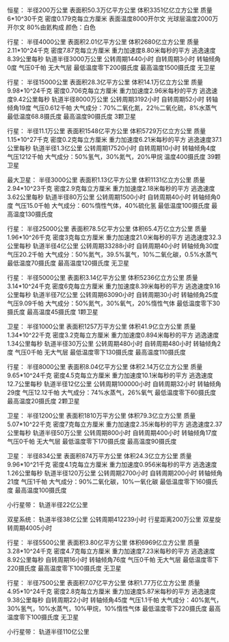 ﻿恒星：
半径200万公里
表面积50.3万亿平方公里
体积3351亿亿立方公里
质量6*10^30千克
密度0.179克每立方厘米
表面温度8000开尔文
光球层温度2000万开尔文
80%由氦构成
颜色：白色

行星：
半径4000公里
表面积2.01亿平方公里
体积2680亿立方公里
质量2.11*10^24千克
密度7.87克每立方厘米
重力加速度8.80米每秒的平方
逃逸速度8.39公里每秒
轨道半径3000万公里
公转周期1440小时
自转周期3小时
转轴倾角0度
气压0千帕
无大气层
最低温度零下200摄氏度
最高温度1500摄氏度
无卫星

行星：
半径15000公里
表面积28.3亿平方公里
体积14.1万亿立方公里
质量9.98*10^24千克
密度0.706克每立方厘米
重力加速度2.96米每秒的平方
逃逸速度9.42公里每秒
轨道半径8000万公里
公转周期3192小时
自转周期52小时
转轴倾角19度
气压0.612千帕
大气成分：70%二氧化氮，22％二氧化硫，8%水蒸气
最低温度68.8摄氏度
最高温度90摄氏度
3颗卫星

行星：
半径11.1万公里
表面积1548亿平方公里
体积5729万亿立方公里
质量1.15*10^27千克
密度0.2克每立方厘米
重力加速度6.21米每秒的平方
逃逸速度37.1公里每秒
轨道半径1.3亿公里
公转周期17520小时
自转周期10小时
转轴倾角4度
气压1212千帕
大气成分：50%氢气，30%氮气，20%甲烷
温度400摄氏度
39颗卫星

最大卫星：
半径3000公里
表面积1.13亿平方公里
体积1131亿立方公里
质量2.94*10^23千克
密度2.9克每立方厘米
重力加速度2.18米每秒的平方
逃逸速度3.62公里每秒
轨道半径80万公里
公转周期1500小时
自转周期40小时
转轴倾角0度
气压15.0千帕
大气成分：60%惰性气体，40%硫化氢
最低温度100摄氏度
最高温度130摄氏度

行星：
半径25000公里
表面积78.5亿平方公里
体积65.4万亿立方公里
质量1.96*10^26千克
密度3克每立方厘米
重力加速度21.0米每秒的平方
逃逸速度32.3公里每秒
轨道半径4亿公里
公转周期33288小时
自转周期40小时
转轴倾角30度
气压20.2千帕
大气成分：50%氮气，39.5%氯气，10%二氧化碳，0.5%水蒸气
最低温度70摄氏度
最高温度120摄氏度
无卫星

行星：
半径5000公里
表面积3.14亿平方公里
体积5236亿立方公里
质量3.14*10^24千克
密度6克每立方厘米
重力加速度8.39米每秒的平方
逃逸速度9.16公里每秒
轨道半径7亿公里
公转周期63090小时
自转周期30小时
转轴倾角25度
气压9.09千帕
大气成分：50%氮气，30%氧气，20%惰性气体
最低温度零下30摄氏度
最高温度45摄氏度
1颗卫星

卫星：
半径1000公里
表面积1257万平方公里
体积41.9亿立方公里
质量1.34*10^22千克
密度3.2克每立方厘米
重力加速度0.894米每秒的平方
逃逸速度1.34公里每秒
轨道半径30万公里
公转周期480小时
自转周期480小时
转轴倾角2度
气压0千帕
无大气层
最低温度零下130摄氏度
最高温度110摄氏度

行星：
半径8000公里
表面积8.04亿平方公里
体积2.14万亿立方公里
质量9.65*10^24千克
密度4.5克每立方厘米
重力加速度10.1米每秒的平方
逃逸速度12.7公里每秒
轨道半径12亿公里
公转周期100000小时
自转周期32小时
转轴倾角29度
气压12.12千帕
大气成分：74%水蒸气，26%氧气
最低温度零下60摄氏度
最高温度20摄氏度
2颗卫星

卫星：
半径1200公里
表面积1810万平方公里
体积79.3亿立方公里
质量5.07*10^22千克
密度7克每立方厘米
重力加速度2.35米每秒的平方
逃逸速度2.37公里每秒
轨道半径50万公里
公转周期800小时
自转周期400小时
转轴倾角17度
气压0千帕
无大气层
最低温度零下170摄氏度
最高温度90摄氏度

卫星：
半径834公里
表面积874万平方公里
体积24.3亿立方公里
质量9.96*10^21千克
密度4.1克每立方厘米
重力加速度0.956米每秒的平方
逃逸速度1.26公里每秒
轨道半径120万公里
公转周期2700小时
自转周期200小时
转轴倾角21度
气压1千帕
大气成分：90%二氧化碳，10%一氧化碳
最低温度零下160摄氏度
最高温度100摄氏度

小行星带：
轨道半径22亿公里

双星系统：
轨道半径38亿公里
公转周期412239小时
行星距离200万公里
双星旋转周期4005小时

行星：
半径5500公里
表面积3.80亿平方公里
体积6969亿立方公里
质量3.28*10^24千克
密度4.7克每立方厘米
重力加速度7.23米每秒的平方
逃逸速度8.92公里每秒
自转周期16小时
转轴倾角76度
气压0千帕
无大气层
最低温度零下220摄氏度
最高温度零下100摄氏度
无卫星

行星：
半径7500公里
表面积7.07亿平方公里
体积1.77万亿立方公里
质量4.95*10^24千克
密度2.8克每立方厘米
重力加速度5.87米每秒的平方
逃逸速度9.38公里每秒
自转周期22小时
转轴倾角45度
气压1.1千帕
大气成分：40%氮气，30%氢气，10%水蒸气，10%甲烷，10%惰性气体
最低温度零下220摄氏度
最高温度零下100摄氏度
无卫星

小行星带：
轨道半径110亿公里
